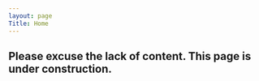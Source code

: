 ```yaml
---
layout: page
Title: Home
---
```


## Please excuse the lack of content. This page is under construction. 
